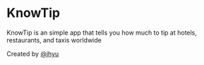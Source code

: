 # KnowTip

KnowTip is an simple app that tells you how much to tip at hotels, restaurants, and taxis worldwide 

Created by [@jhyu](www.twitter.com/jhyu)

